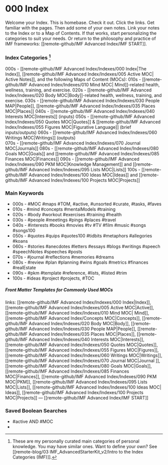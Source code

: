 # 000 Index
Welcome your Index. This is homebase. Check it out. Click the links. Get familiar with the pages. Then add some of your own notes. Link your notes to the Index or to a Map of Contents. If that works, start personalizing the categories to suit your needs. Or return to the philosophy and practice of IMF frameworks: [[remote-github/IMF Advanced Index/IMF START]].

### Index Categories [^1]
000s - [[remote-github/IMF Advanced Index/Indexes/000 Index|The Index]], [[remote-github/IMF Advanced Index/Indexes/005 Active MOC| Active Notes]], and the following Maps of Content (MOCs):
010s - [[remote-github/IMF Advanced Index/Indexes/010 Mind MOC| Mind]]-related health, wellness, training, and exercise.
020s - [[remote-github/IMF Advanced Index/Indexes/020 Body MOC|Body]]-related health, wellness, training, and exercise.
030s - [[remote-github/IMF Advanced Index/Indexes/030 People MAP|People]], [[remote-github/IMF Advanced Index/Indexes/035 Places MOC|Places]]
040s - [[remote-github/IMF Advanced Index/Indexes/040 Interests MOC|Interests]] (inputs)
050s - [[remote-github/IMF Advanced Index/Indexes/050 Quotes MOC|Quotes]] & [[remote-github/IMF Advanced Index/Indexes/055 Figures MOC|Figurative Language]] (brief inputs/outputs)
060s - [[remote-github/IMF Advanced Index/Indexes/060 Writings MOC|Writings]] (outputs)     
070s -  [[remote-github/IMF Advanced Index/Indexes/070 Journal MOC|Journals]]
080s - [[remote-github/IMF Advanced Index/Indexes/080 Goals MOC|Goals]] and [[remote-github/IMF Advanced Index/Indexes/085 Finances MOC|Finances]]
090s - [[remote-github/IMF Advanced Index/Indexes/090 PKM MOC|Knowledge Management]] and [[remote-github/IMF Advanced Index/Indexes/095 Lists MOC|Lists]]
100s - [[remote-github/IMF Advanced Index/Indexes/100 Ideas MOC|Ideas]] and [[remote-github/IMF Advanced Index/Indexes/100 Projects MOC|Projects]]

### Main Keywords
- 000s - #MOC #maps #TOM, #active, #unsorted #curate, #tasks, #faves
- 010s - #mind #concepts #mentalModels #training
- 020s - #body #workout #exercises #training #health
- 030s - #people #meetings #pings #places #travel 
- 040s - #interests #books #movies #tv #TV #film #music #songs #songs100 
- 050s - #quotes #quips #quotes100 #tidbits #metaphors #allegories #koans 
- 060s - #stories #anecdotes #letters #essays #blogs #writings #speech #speechNotes #speeches #posts
- 070s -  #journal #reflections #memories #dreams
- 080s - #review #plan #planning #wins #goals #metrics #finances #realEstate
- 090s - #pkm #template #reference, #lists, #listed #trim
- 100s - #ideas #project #projects, #TOC

##### Front Matter Templates for Commonly Used MOCs
links: [[remote-github/IMF Advanced Index/Indexes/000 Index|Index]], [[remote-github/IMF Advanced Index/Indexes/005 Active MOC|Active]], [[remote-github/IMF Advanced Index/Indexes/010 Mind MOC| Mind]], [[remote-github/IMF Advanced Index/Concepts MOC|Concepts]], [[remote-github/IMF Advanced Index/Indexes/020 Body MOC|Body]], [[remote-github/IMF Advanced Index/Indexes/030 People MAP|People]], [[remote-github/IMF Advanced Index/Indexes/035 Places MOC|Places]], [[remote-github/IMF Advanced Index/Indexes/040 Interests MOC|Interests]], [[remote-github/IMF Advanced Index/Indexes/050 Quotes MOC|Quotes]], [[remote-github/IMF Advanced Index/Indexes/055 Figures MOC|Figures]], [[remote-github/IMF Advanced Index/Indexes/060 Writings MOC|Writings]], [[remote-github/IMF Advanced Index/Indexes/070 Journal MOC|Journal ]], [[remote-github/IMF Advanced Index/Indexes/080 Goals MOC|Goals]], [[remote-github/IMF Advanced Index/Indexes/085 Finances MOC|Finances]], [[remote-github/IMF Advanced Index/Indexes/090 PKM MOC|PKM]], [[remote-github/IMF Advanced Index/Indexes/095 Lists MOC|Lists]], [[remote-github/IMF Advanced Index/Indexes/100 Ideas MOC| Ideas]], [[remote-github/IMF Advanced Index/Indexes/100 Projects MOC|Projects]] — [[remote-github/IMF Advanced Index/IMF START]]

### Saved Boolean Searches
- #active AND #MOC 
- 
[^1]: These are my personally curated main categories of personal knowledge. You may have similar ones. Want to define your own? See [[remote-blog/03 IMF_AdvancedStarterKit_v2/Intro to the Index Categories (IMF)]].